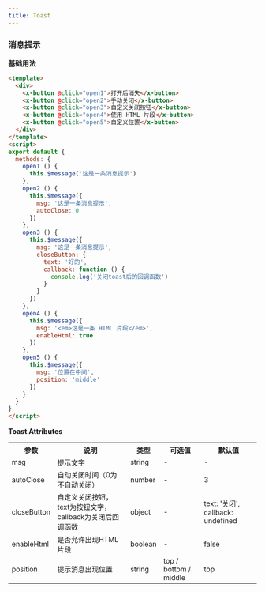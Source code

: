 ```yaml
---
title: Toast
---
```


### 消息提示
**基础用法**


<ClientOnly>
  <toast-demo-1></toast-demo-1>
</ClientOnly>

``` html
<template>
  <div>
    <x-button @click="open1">打开后消失</x-button>
    <x-button @click="open2">手动关闭</x-button>
    <x-button @click="open3">自定义关闭按钮</x-button>
    <x-button @click="open4">使用 HTML 片段</x-button>
    <x-button @click="open5">自定义位置</x-button>
  </div>
</template>
<script>
export default {
  methods: {
    open1 () {
      this.$message('这是一条消息提示')
    },
    open2 () {
      this.$message({
        msg: '这是一条消息提示',
        autoClose: 0
      })
    },
    open3 () {
      this.$message({
        msg: '这是一条消息提示',
        closeButton: {
          text: '好的',
          callback: function () {
            console.log('关闭toast后的回调函数')
          }
        }
      })
    },
    open4 () {
      this.$message({
        msg: '<em>这是一条 HTML 片段</em>',
        enableHtml: true
      })
    },
    open5 () {
      this.$message({
        msg: '位置在中间',
        position: 'middle'
      })
    }
  }
}
</script>
```
**Toast Attributes**

<table style="font-size:14px">
  <tr> <th>参数</th> <th>说明</th> <th>类型</th> <th>可选值</th> <th>默认值</th> </tr>
  <tr> <td>msg</td> <td>提示文字</td> <td>string</td> <td>-</td> <td>-</td> </tr>
  <tr> <td>autoClose</td> <td>自动关闭时间（0为不自动关闭）</td> <td>number</td> <td>-</td> <td>3</td> </tr>
  <tr> <td>closeButton</td> <td>自定义关闭按钮，text为按钮文字，callback为关闭后回调函数</td> <td>object</td> <td>-</td> <td>text: '关闭', callback: undefined</td> </tr>
  <tr> <td>enableHtml</td> <td>是否允许出现HTML片段</td> <td>boolean</td> <td>-</td> <td>false</td> </tr>
  <tr> <td>position</td> <td>提示消息出现位置</td> <td>string</td> <td>top / bottom / middle</td> <td>top</td> </tr>
</table>